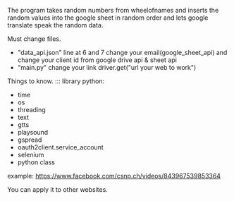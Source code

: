 The program takes random numbers from wheelofnames and inserts the random values 
into the google sheet in random order and lets google translate speak the random data.

Must change files.
- "data_api.json" line at 6 and 7 change your email(google_sheet_api) and change your client id from google drive api & sheet api
- "main.py" change your link driver.get("url your web to work")

Things to know.
::: library python:
- time
- os
- threading
- text
- gtts
- playsound
- gspread
- oauth2client.service_account
- selenium
- python class

example: https://www.facebook.com/csnp.ch/videos/843967539853364

You can apply it to other websites.
